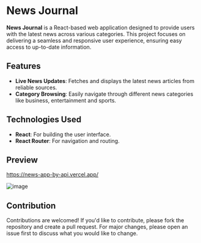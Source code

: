# News Journal

**News Journal** is a React-based web application designed to provide users with the latest news across various categories. This project focuses on delivering a seamless and responsive user experience, ensuring easy access to up-to-date information.

## Features

- **Live News Updates**: Fetches and displays the latest news articles from reliable sources.
- **Category Browsing**: Easily navigate through different news categories like business, entertainment and sports.

## Technologies Used

- **React**: For building the user interface.
- **React Router**: For navigation and routing.

## Preview 
https://news-app-by-api.vercel.app/

![image](https://github.com/user-attachments/assets/6b21ff7f-25d4-42a9-a558-b7189b7e77f9)


## Contribution

Contributions are welcomed! If you'd like to contribute, please fork the repository and create a pull request. For major changes, please open an issue first to discuss what you would like to change.
